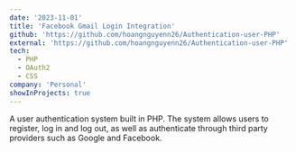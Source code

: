 ```yaml
---
date: '2023-11-01'
title: 'Facebook Gmail Login Integration'
github: 'https://github.com/hoangnguyenn26/Authentication-user-PHP'
external: 'https://github.com/hoangnguyenn26/Authentication-user-PHP'
tech:
  - PHP
  - OAuth2
  - CSS
company: 'Personal'
showInProjects: true
---
```


A user authentication system built in PHP. The system allows users to register, log in and log out, as well as authenticate through third party providers such as Google and Facebook.
